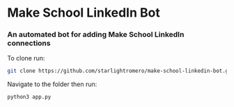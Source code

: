 # Make School LinkedIn Bot
### An automated bot for adding Make School LinkedIn connections

To clone run:
```zsh
git clone https://github.com/starlightromero/make-school-linkedin-bot.git
```

Navigate to the folder then run:
```zsh
python3 app.py
```
